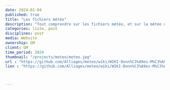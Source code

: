 ```yaml
---
date: 2024-01-04
published: true
title: "Les fichiers météo"
description: "Tout comprendre sur les fichiers météo, et sur la météo du futur"
categories: liste, post
disciplines: post
media: Website
ownership: GM
client: GM
time_period: 2024
thumbnail: "/projects/meteo/meteo.jpg"
url : "https://github.com/Alliages/meteo/wiki/WIKI-Donn%C3%A9es-M%C3%A9t%C3%A9o"
lien : "https://github.com/Alliages/meteo/wiki/WIKI-Donn%C3%A9es-M%C3%A9t%C3%A9o"



---
```

